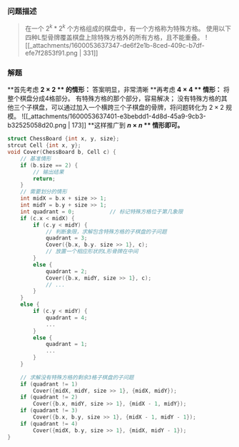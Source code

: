 
### 问题描述
> 在一个 $2^k * 2^k$  个方格组成的棋盘中，有一个方格称为特殊方格。
> 使用以下四种L型骨牌覆盖棋盘上除特殊方格外的所有方格，且不能重叠。
> ![[_attachments/1600053637347-de6f2e1b-8ced-409c-b7df-efe7f2853f91.png | 331]]



### 解题
**首先考虑 **$2\times 2$ ** 的情形：**
	答案明显，非常清晰
**再考虑 **$4\times 4$ ** 情形：**
	将整个棋盘分成4格部分。
	有特殊方格的那个部分，容易解决；
	没有特殊方格的其他三个子棋盘，可以通过加入一个横跨三个子棋盘的骨牌，将问题转化为 $2 \times 2$  规模。
![[_attachments/1600053637401-e3bebdd1-4d8d-45a9-9cb3-b32525058d20.png | 173]]
**这样推广到 **$n\times n$ ** 情形即可。**
```cpp
struct ChessBoard {int x, y, size};
strcut Cell {int x, y};
void Cover(ChessBoard b, Cell c) {
	// 基准情形
    if (b.size == 2) {
    	// 输出结果
        return;
    }
    // 需要划分的情形
    int midX = b.x + size >> 1;
    int midY = b.y + size >> 1;
    int quadrant = 0;			// 标记特殊方格位于第几象限
    if (c.x < midX) {
    	if (c.y < midY) {
            // 判断象限，求解包含特殊方格的子棋盘的子问题
        	quadrant = 3;
    		Cover({b.x, b.y. size >> 1}, c);
            // 放置一个相应形状的L形骨牌在中间
        }
        else {
        	quadrant = 2;
            Cover({b.x, midY, size >> 1}, c);
            // ...
        }
    }
    else {
    	if (c.y < midY) {
        	quadrant = 4;
            ...
        }
        else {
        	quadrant = 1;
            ...
        }	
    }
    
    // 求解没有特殊方格的剩余3格子棋盘的子问题
    if (quadrant != 1)
        Cover({midX, midY, size >> 1}, {midX, midY});
    if (quadrant != 2)
        Cover({b.x, midY, size >> 1}, {midX - 1, midY});
    if (quadrant != 3)
        Cover({b.x, b.y, size >> 1}, {midX - 1, midY - 1});
    if (quadrant != 4)
        Cover({midX, b.y, size >> 1}, {midX, midY - 1});
}
```
